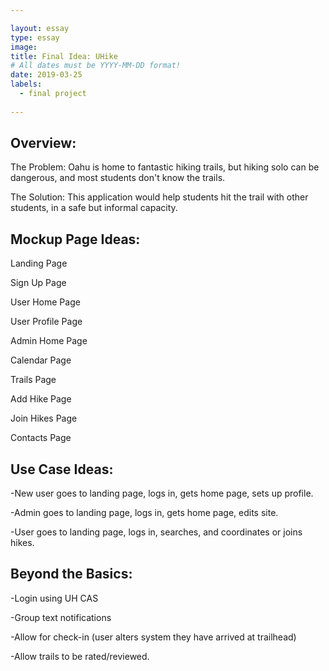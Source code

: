 ```yaml
---

layout: essay
type: essay
image:
title: Final Idea: UHike
# All dates must be YYYY-MM-DD format!
date: 2019-03-25
labels:
  - final project
  
---
```


<h2>Overview:</h2>

The Problem:   Oahu is home to fantastic hiking trails, but hiking solo can be dangerous, and most students don't know the trails.

The Solution:  This application would help students hit the trail with other students, in a safe but informal capacity.

<h2>Mockup Page Ideas:</h2>

Landing Page

Sign Up Page

User Home Page

User Profile Page

Admin Home Page

Calendar Page

Trails Page

Add Hike Page

Join Hikes Page

Contacts Page

<h2>Use Case Ideas:</h2>

-New user goes to landing page, logs in, gets home page, sets up profile. 

-Admin goes to landing page, logs in, gets home page, edits site.

-User goes to landing page, logs in, searches, and coordinates or joins hikes.


<h2>Beyond the Basics:</h2>

-Login using UH CAS

-Group text notifications

-Allow for check-in (user alters system they have arrived at trailhead)

-Allow trails to be rated/reviewed.


